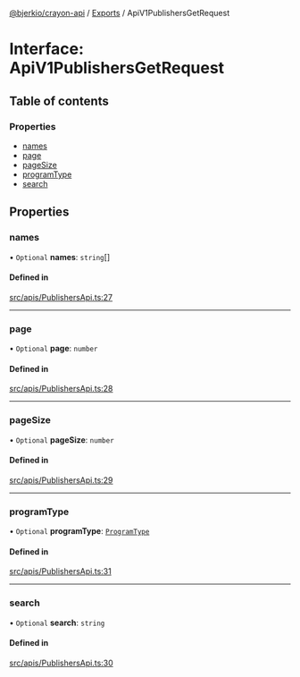 [@bjerkio/crayon-api](../README.md) / [Exports](../modules.md) / ApiV1PublishersGetRequest

# Interface: ApiV1PublishersGetRequest

## Table of contents

### Properties

- [names](ApiV1PublishersGetRequest.md#names)
- [page](ApiV1PublishersGetRequest.md#page)
- [pageSize](ApiV1PublishersGetRequest.md#pagesize)
- [programType](ApiV1PublishersGetRequest.md#programtype)
- [search](ApiV1PublishersGetRequest.md#search)

## Properties

### names

• `Optional` **names**: `string`[]

#### Defined in

[src/apis/PublishersApi.ts:27](https://github.com/bjerkio/crayon-api-js/blob/22cd66d/src/apis/PublishersApi.ts#L27)

___

### page

• `Optional` **page**: `number`

#### Defined in

[src/apis/PublishersApi.ts:28](https://github.com/bjerkio/crayon-api-js/blob/22cd66d/src/apis/PublishersApi.ts#L28)

___

### pageSize

• `Optional` **pageSize**: `number`

#### Defined in

[src/apis/PublishersApi.ts:29](https://github.com/bjerkio/crayon-api-js/blob/22cd66d/src/apis/PublishersApi.ts#L29)

___

### programType

• `Optional` **programType**: [`ProgramType`](../enums/ProgramType.md)

#### Defined in

[src/apis/PublishersApi.ts:31](https://github.com/bjerkio/crayon-api-js/blob/22cd66d/src/apis/PublishersApi.ts#L31)

___

### search

• `Optional` **search**: `string`

#### Defined in

[src/apis/PublishersApi.ts:30](https://github.com/bjerkio/crayon-api-js/blob/22cd66d/src/apis/PublishersApi.ts#L30)
